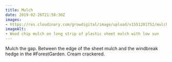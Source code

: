```yaml
---
title: Mulch
date: 2019-02-26T21:58:30Z
images: 
- https://res.cloudinary.com/growdigital/image/upload/v1551201752/mulchstrip-88F783B1.jpg
imageAlt: 
- Wood chip mulch on long strip of plastic sheet mulch with low sun
---
```


Mulch the gap. Between the edge of the sheet mulch and the windbreak hedge in the #ForestGarden. Cream crackered.
